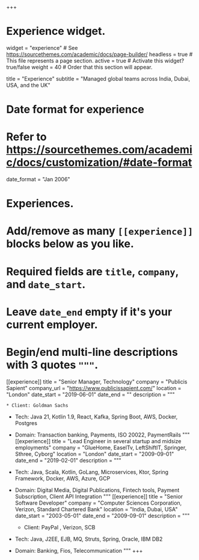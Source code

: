 +++
# Experience widget.
widget = "experience"  # See https://sourcethemes.com/academic/docs/page-builder/
headless = true  # This file represents a page section.
active = true  # Activate this widget? true/false
weight = 40  # Order that this section will appear.

title = "Experience"
subtitle = "Managed global teams across India, Dubai, USA, and the UK"

# Date format for experience
#   Refer to https://sourcethemes.com/academic/docs/customization/#date-format
date_format = "Jan 2006"

# Experiences.
#   Add/remove as many `[[experience]]` blocks below as you like.
#   Required fields are `title`, `company`, and `date_start`.
#   Leave `date_end` empty if it's your current employer.
#   Begin/end multi-line descriptions with 3 quotes `"""`.
[[experience]]
  title = "Senior Manager, Technology"
  company = "Publicis Sapient"
  company_url = "https://www.publicissapient.com/"
  location = "London"
  date_start = "2019-06-01"
  date_end = ""
  description = """
  
    * Client: Goldman Sachs
  * Tech: Java 21, Kotlin 1.9, React, Kafka, Spring Boot, AWS, Docker, Postgres
  * Domain: Transaction banking, Payments, ISO 20022, PaymentRails
  """
[[experience]]
  title = "Lead Engineer in several startup and midsize employments"
  company = "GlueHome, EaselTv, LeftShiftIT, Springer, Sthree, Cyborg"
  location = "London"
  date_start = "2009-09-01"
  date_end = "2019-02-01"
  description = """
  
  * Tech: Java, Scala, Kotlin, GoLang, Microservices, Ktor, Spring Framework, Docker, AWS, Azure, GCP 
  * Domain: Digital Media, Digital Publications, Fintech tools, Payment Subscription, Client API Integration
  """
[[experience]]
  title = "Senior Software Developer"
  company = "Computer Sciences Corporation, Verizon, Standard Chartered Bank"
  location = "India, Dubai, USA"
  date_start = "2003-05-01"
  date_end = "2009-09-01"
  description = """
  
    * Client: PayPal , Verizon, SCB
  * Tech: Java, J2EE, EJB, MQ, Struts, Spring, Oracle, IBM DB2
  * Domain: Banking, Fios, Telecommunication
  """
+++

